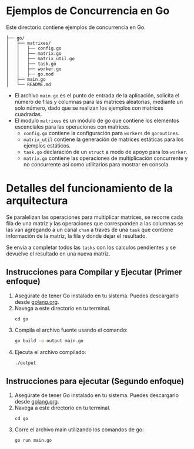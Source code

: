 # Ejemplos de Concurrencia en Go

Este directorio contiene ejemplos de concurrencia en Go.

```
├── go/
│   ├── matrixes/
│   │   ├── config.go
│   │   ├── matrix.go
│   │   ├── matrix_util.go
│   │   ├── task.go
│   │   ├── worker.go
│   │   ├── go.mod
│   ├── main.go
│   └── README.md
```
- El archivo `main.go` es el punto de entrada de la aplicación, solicita el número de filas y columnas para las matrices aleatorias, mediante un solo número, dado que se realizan los ejemplos con matrices cuadradas. 
- El modulo `matrixes` es un módulo de go que contiene los elementos escenciales para las operaciones con matrices. 
    - `config.go` contiene la configuración para `workers` de `goroutines`. 
    - `matrix_util` contiene la generación de matrices estáticas para los ejemplos estáticos. 
    - `task.go` declaración de un `struct` a modo de apoyo para los `worker`. 
    - `matrix.go` contiene las operaciones de multiplicación concurrente y no concurrente así como utilitarios para mostrar en consola. 

# Detalles del funcionamiento de la arquitectura

Se paralelizan las operaciones para multiplicar matrices, se recorre cada fila de una matriz y las operaciones que corresponden a las columnas se las van agregando a un canal `chan` a través de una `task` que contiene información de la matriz, la fila y donde dejar el resultado. 

Se envia a completar todos las `tasks` con los calculos pendientes y se devuelve el resultado en una nueva matriz. 

## Instrucciones para Compilar y Ejecutar (Primer enfoque)

1. Asegúrate de tener Go instalado en tu sistema. Puedes descargarlo desde [golang.org](https://golang.org/).
2. Navega a este directorio en tu terminal.
    ```
    cd go
    ```
3. Compila el archivo fuente usando el comando:
   ```sh
   go build -o output main.go
   ```
4. Ejecuta el archivo compilado:
   ```sh
   ./output
   ```

## Instrucciones para ejecutar (Segundo enfoque)

1. Asegúrate de tener Go instalado en tu sistema. Puedes descargarlo desde [golang.org](https://golang.org/).
2. Navega a este directorio en tu terminal.
    ```
    cd go
    ```
3. Corre el archivo main utilizando los comandos de go:
   ```sh
   go run main.go
   ```
